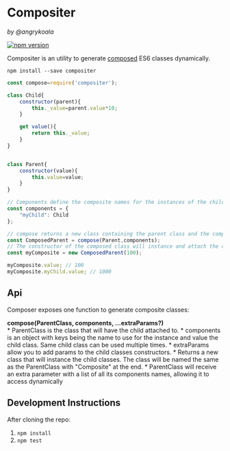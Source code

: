 Compositer
==========
_by @angrykoala_

[![npm version](https://badge.fury.io/js/compositer.svg)](https://badge.fury.io/js/compositer)

Compositer is an utility to generate [composed](https://en.wikipedia.org/wiki/Composition_over_inheritance) ES6 classes dynamically.

`npm install --save compositer`

```js
const compose=require('compositer');

class Child{
    constructor(parent){
        this._value=parent.value*10;
    }

    get value(){
        return this._value;
    }
}


class Parent{
    constructor(value){
        this.value=value;
    }
}

// Components define the composite names for the instances of the child classes
const components = {
    "myChild": Child
};

// compose returns a new class containing the parent class and the composed sub classes
const ComposedParent = compose(Parent,components);
// The constructor of the composed class will instance and attach the child classes to getters
const myComposite = new ComposedParent(100);

myComposite.value; // 100
myComposite.myChild.value; // 1000
```


## Api

Composer exposes one function to generate composite classes:

**compose(ParentClass, components, ...extraParams?)**    
    * ParentClass is the class that will have the child attached to.
    * components is an object with keys being the name to use for the instance and value the child class. Same child class can be used multiple times.
    * extraParams allow you to add params to the child classes constructors.
    * Returns a new class that will instance the child classes. The class will be named the same as the ParentClass with "Composite" at the end.
    * ParentClass will receive an extra parameter with a list of all its components names, allowing it to access dynamically


## Development Instructions
After cloning the repo:

1. `npm install`
2. `npm test`
